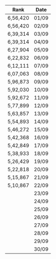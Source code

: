 |Rank| Date |
|---------|--|
| 6,56,420  |01/09|
| 6,56,420  |02/09|
| 6,39,314  |03/09|
| 6,39,314  |04/09|
| 6,27,904  |05/09|
| 6,22,832   |06/09|
| 6,12,111  |07/09|
| 6,07,063  |08/09|
| 5,96,873   |09/09|
| 5,92,030   |10/09|
| 5,92,672  |11/09|
| 5,77,899  |12/09|
| 5,63,857   |13/09|
| 5,54,893  |14/09|
| 5,46,272  |15/09|
| 5,42,368  |16/09|
| 5,42,849  |17/09|
| 5,38,933  |18/09|
| 5,26,429  |19/09|
| 5,22,818 |20/09|
| 5,15,867  |21/09|
| 5,10,867  |22/09|
|    |23/09|
|    |24/09|
|    |25/09|
|    |26/09|
|    |27/09|
|    |28/09|
|    |29/09|
|    |30/09|




